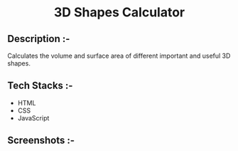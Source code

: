 # <p align="center">3D Shapes Calculator</p>

## Description :-

Calculates the volume and surface area of different important and useful 3D shapes.

## Tech Stacks :-

- HTML
- CSS
- JavaScript

## Screenshots :-

